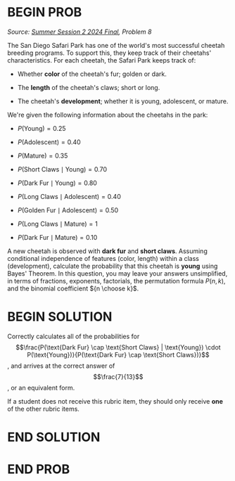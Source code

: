 # BEGIN PROB

<i>Source: [Summer Session 2 2024 Final](../ss2-24-final/index.html), Problem 8</i>

The San Diego Safari Park has one of the world's most successful cheetah
breeding programs. To support this, they keep track of their cheetahs'
characteristics. For each cheetah, the Safari Park keeps track of:

-   Whether **color** of the cheetah's fur; golden or dark.

-   The **length** of the cheetah's claws; short or long.

-   The cheetah's **development**; whether it is young, adolescent, or
    mature.

We're given the following information about the cheetahs in the park:

-   $P(\text{Young}) = 0.25$

-   $P(\text{Adolescent}) = 0.40$

-   $P(\text{Mature}) = 0.35$

-   $P(\text{Short Claws} \mid \text{Young}) = 0.70$

-   $P(\text{Dark Fur} \mid \text{Young}) = 0.80$

-   $P(\text{Long Claws} \mid \text{Adolescent}) = 0.40$

-   $P(\text{Golden Fur} \mid \text{Adolescent}) = 0.50$

-   $P(\text{Long Claws} \mid \text{Mature}) = 1$

-   $P(\text{Dark Fur} \mid \text{Mature}) = 0.10$

A new cheetah is observed with **dark fur** and **short claws**.
Assuming conditional independence of features (color, length) within a
class (development), calculate the probability that this cheetah is
**young** using Bayes' Theorem. In this question, you may leave your
answers unsimplified, in terms of fractions, exponents, factorials, the
permutation formula $P(n, k)$, and the binomial coefficient
${n \choose k}$.

# BEGIN SOLUTION

Correctly calculates all of the probabilities for 
$$\frac{P(\text{Dark Fur} \cap \text{Short Claws} | \text{Young}) \cdot P(\text{Young})}{P(\text{Dark Fur} \cap \text{Short Claws})}$$, and arrives at the correct answer of $$\frac{7}{13}$$, or an equivalent form.

If a student does not receive this rubric item, they should only receive **one** of the other rubric items.

# END SOLUTION

# END PROB